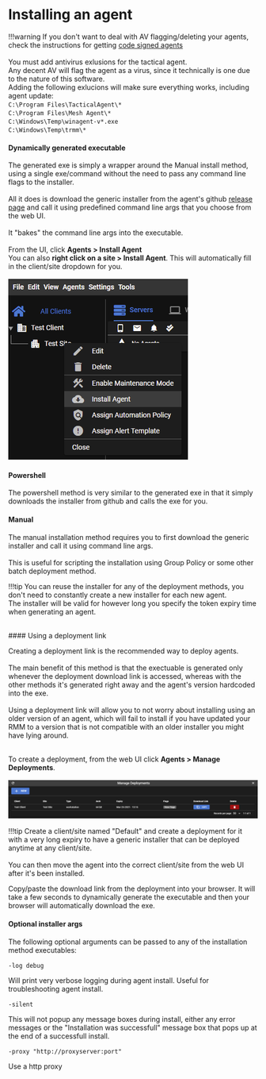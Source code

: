 # Installing an agent

!!!warning
    If you don't want to deal with AV flagging/deleting your agents, check the instructions for getting [code signed agents](code_signing.md)<br/><br />
    You must add antivirus exlusions for the tactical agent.<br/>
    Any decent AV will flag the agent as a virus, since it technically is one due to the nature of this software.<br/>
    Adding the following exlucions will make sure everything works, including agent update:<br/>
    `C:\Program Files\TacticalAgent\*`<br/>
    `C:\Program Files\Mesh Agent\*`<br/>
    `C:\Windows\Temp\winagent-v*.exe`<br/>
    `C:\Windows\Temp\trmm\*`<br/>
    



#### Dynamically generated executable

The generated exe is simply a wrapper around the Manual install method, using a single exe/command without the need to pass any command line flags to the installer.<br/><br/>
All it does is download the generic installer from the agent's github [release page](https://github.com/wh1te909/rmmagent/releases) and call it using predefined command line args that you choose from the web UI.<br/><br/>
It "bakes" the command line args into the executable.<br/><br/>
From the UI, click **Agents > Install Agent**<br/>
You can also **right click on a site > Install Agent**. This will automatically fill in the client/site dropdown for you.<br/><br/>
![siteagentinstall](images/siteagentinstall.png)

#### Powershell
The powershell method is very similar to the generated exe in that it simply downloads the installer from github and calls the exe for you.

#### Manual
The manual installation method requires you to first download the generic installer and call it using command line args.<br/><br/>
This is useful for scripting the installation using Group Policy or some other batch deployment method.<br/>


!!!tip
    You can reuse the installer for any of the deployment methods, you don't need to constantly create a new installer for each new agent.<br/>
    The installer will be valid for however long you specify the token expiry time when generating an agent.

<br/>
#### Using a deployment link

Creating a deployment link is the recommended way to deploy agents.<br/><br/>
The main benefit of this method is that the exectuable is generated only whenever the deployment download link is accessed, whereas with the other methods it's generated right away and the agent's version hardcoded into the exe.<br/><br/>
Using a deployment link will allow you to not worry about installing using an older version of an agent, which will fail to install if you have updated your RMM to a version that is not compatible with an older installer you might have lying around.<br/><br/>

To create a deployment, from the web UI click **Agents > Manage Deployments**.<br/><br/>
![managedeployments](images/managedeployments.png)


!!!tip
    Create a client/site named "Default" and create a deployment for it with a very long expiry to have a generic installer that can be deployed anytime at any client/site.<br/><br/>
    You can then move the agent into the correct client/site from the web UI after it's been installed.

Copy/paste the download link from the deployment into your browser. It will take a few seconds to dynamically generate the executable and then your browser will automatically download the exe.


#### Optional installer args

The following optional arguments can be passed to any of the installation method executables:

```
-log debug
```
Will print very verbose logging during agent install. Useful for troubleshooting agent install.

```
-silent
```
This will not popup any message boxes during install, either any error messages or the "Installation was successfull" message box that pops up at the end of a successfull install.

```
-proxy "http://proxyserver:port"
```
Use a http proxy